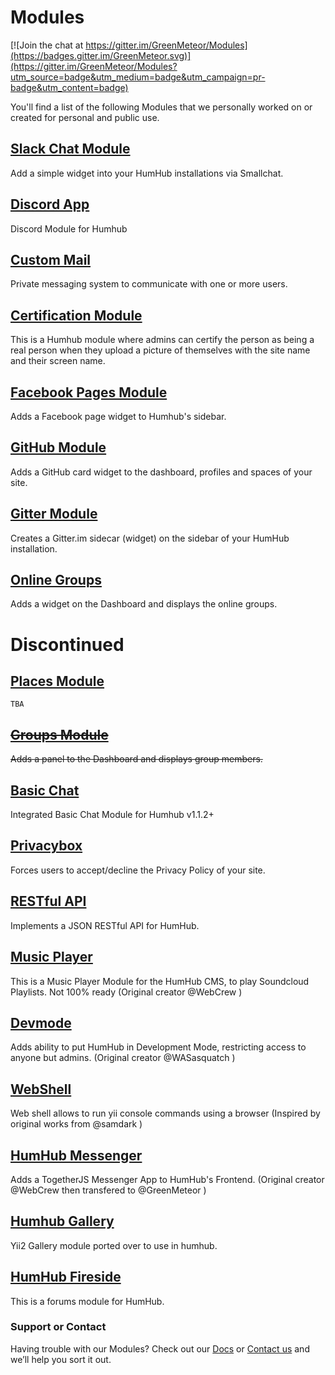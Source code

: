 # Modules

[![Join the chat at https://gitter.im/GreenMeteor/Modules](https://badges.gitter.im/GreenMeteor.svg)](https://gitter.im/GreenMeteor/Modules?utm_source=badge&utm_medium=badge&utm_campaign=pr-badge&utm_content=badge)

You'll find a list of the following Modules that we personally worked on or created for personal and public use.

## [Slack Chat Module](https://github.com/GreenMeteor/humhub-modules-slack)
Add a simple widget into your HumHub installations via Smallchat.

## [Discord App](https://github.com/GreenMeteor/humhub-discordapp-module)
Discord Module for Humhub

## [Custom Mail](https://github.com/GreenMeteor/Custom-Humhub-Mail-Module)
Private messaging system to communicate with one or more users.

## [Certification Module](https://github.com/GreenMeteor/humhub-certification-module)
This is a Humhub module where admins can certify the person as being a real person when they upload a picture of themselves with the site name and their screen name.

## [Facebook Pages Module](https://github.com/GreenMeteor/humhub-facebook-module)
Adds a Facebook page widget to Humhub's sidebar.

## [GitHub Module](https://github.com/GreenMeteor/humhub-github-module)
Adds a GitHub card widget to the dashboard, profiles and spaces of your site.

## [Gitter Module](https://github.com/GreenMeteor/humhub-gitter-module)
Creates a Gitter.im sidecar (widget) on the sidebar of your HumHub installation.

## [Online Groups](https://github.com/GreenMeteor/humhub-onlinegroups-module)
Adds a widget on the Dashboard and displays the online groups.

# Discontinued

## [Places Module](https://github.com/GreenMeteor/humhub-places-module)
`TBA`

## ~~[Groups Module](https://github.com/GreenMeteor/humhub-groups-module)~~
~~Adds a panel to the Dashboard and displays group members.~~

## [Basic Chat](https://github.com/GreenMeteor/humhub-BasicChat-module)
Integrated Basic Chat Module for Humhub v1.1.2+

## [Privacybox](https://github.com/GreenMeteor/humhub-modules-privacybox)
Forces users to accept/decline the Privacy Policy of your site.

## [RESTful API](https://github.com/GreenMeteor/humhub-RESTful-API)
Implements a JSON RESTful API for HumHub.

## [**Music Player**](https://github.com/GreenMeteor/HumHub-Music-Player)
This is a Music Player Module for the HumHub CMS, to play Soundcloud Playlists. Not 100% ready (Original creator @WebCrew )

## [**Devmode**](https://github.com/GreenMeteor/humhub-modules-devmode)
Adds ability to put HumHub in Development Mode, restricting access to anyone but admins. (Original creator @WASasquatch )

## [**WebShell**](humhub-webshell-module)
Web shell allows to run yii console commands using a browser (Inspired by original works from @samdark )

## [**HumHub Messenger**](https://github.com/GreenMeteor/HumHub-Messenger)
Adds a TogetherJS Messenger App to HumHub's Frontend. (Original creator @WebCrew then transfered to @GreenMeteor )

## [**Humhub Gallery**](https://github.com/GreenMeteor/Humhub-yii2Gallery-module)
Yii2 Gallery module ported over to use in humhub.

## [**HumHub Fireside**](https://github.com/GreenMeteor/humhub-fireside)
This is a forums module for HumHub.

### Support or Contact
Having trouble with our Modules? Check out our [Docs](https://greenmeteor.github.io/docs/) or [Contact us](mailto:tsuharusarah@gmail.com) and we’ll help you sort it out.
